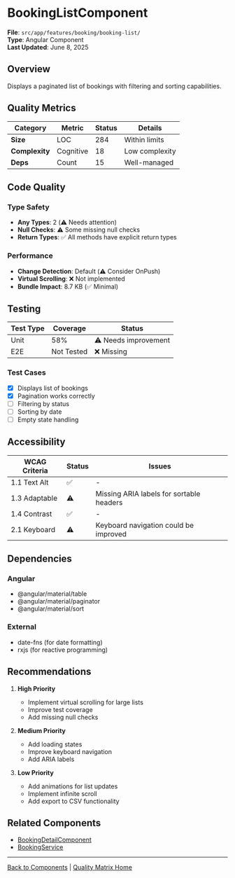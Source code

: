# BookingListComponent

**File**: `src/app/features/booking/booking-list/`  
**Type**: Angular Component  
**Last Updated**: June 8, 2025

## Overview

Displays a paginated list of bookings with filtering and sorting capabilities.

## Quality Metrics

| Category       | Metric    | Status | Details        |
| -------------- | --------- | ------ | -------------- |
| **Size**       | LOC       | 284    | Within limits  |
| **Complexity** | Cognitive | 18     | Low complexity |
| **Deps**       | Count     | 15     | Well-managed   |

## Code Quality

### Type Safety

- **Any Types**: 2 (⚠️ Needs attention)
- **Null Checks**: ⚠️ Some missing null checks
- **Return Types**: ✅ All methods have explicit return types

### Performance

- **Change Detection**: Default (⚠️ Consider OnPush)
- **Virtual Scrolling**: ❌ Not implemented
- **Bundle Impact**: 8.7 KB (✅ Minimal)

## Testing

| Test Type | Coverage   | Status               |
| --------- | ---------- | -------------------- |
| Unit      | 58%        | ⚠️ Needs improvement |
| E2E       | Not Tested | ❌ Missing           |

### Test Cases

- [x] Displays list of bookings
- [x] Pagination works correctly
- [ ] Filtering by status
- [ ] Sorting by date
- [ ] Empty state handling

## Accessibility

| WCAG Criteria | Status | Issues                                   |
| ------------- | ------ | ---------------------------------------- |
| 1.1 Text Alt  | ✅     | -                                        |
| 1.3 Adaptable | ⚠️     | Missing ARIA labels for sortable headers |
| 1.4 Contrast  | ✅     | -                                        |
| 2.1 Keyboard  | ⚠️     | Keyboard navigation could be improved    |

## Dependencies

### Angular

- @angular/material/table
- @angular/material/paginator
- @angular/material/sort

### External

- date-fns (for date formatting)
- rxjs (for reactive programming)

## Recommendations

1. **High Priority**
   - Implement virtual scrolling for large lists
   - Improve test coverage
   - Add missing null checks

2. **Medium Priority**
   - Add loading states
   - Improve keyboard navigation
   - Add ARIA labels

3. **Low Priority**
   - Add animations for list updates
   - Implement infinite scroll
   - Add export to CSV functionality

## Related Components

- [BookingDetailComponent](./booking-detail.md)
- [BookingService](./booking-service.md)

---

[Back to Components](./README.md) | [Quality Matrix Home](../README.md)
